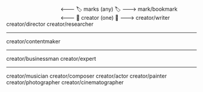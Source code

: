 ⠀⠀⠀⠀⠀⠀⠀⠀⠀⠀⠀⠀⠀⠀<--- 🏷️ marks (any) 🏷️ --->
mark/bookmark
⠀⠀⠀⠀⠀⠀⠀⠀⠀⠀⠀⠀⠀⠀<--- 👨 creator (one) 🦸 --->
creator/writer
creator/director
creator/researcher
___
creator/contentmaker
___
creator/businessman
creator/expert
___
creator/musician
creator/composer
creator/actor
creator/painter
creator/photographer
creator/cinematographer